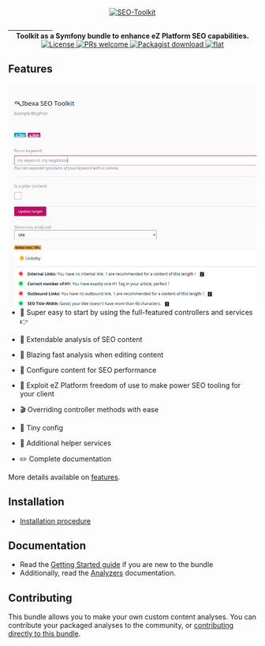 <p align="center"><a href="https://www.codein.fr" target="_blank">
    <img src="https://i.ibb.co/dgcwrQW/SEO-Toolkit.png" alt="SEO-Toolkit"  width="250" border="0">
</a></p>
______________
<div align="center">
  <strong>Toolkit as a Symfony bundle to enhance eZ Platform SEO capabilities.</strong>
</div>

<div align="center">
    <a href="https://github.com/Codein-Labs/ezplatform-seo-toolkit/blob/master/LICENSE">
        <img src="https://img.shields.io/github/license/Codein-Labs/ezplatform-seo-toolkit.svg" alt="License" />
    </a>
    <a href="http://makeapullrequest.com">
        <img src="https://img.shields.io/badge/PRs-welcome-brightgreen.svg?color=blueviolet" alt="PRs welcome" />
    </a>
    <a href="http://makeapullrequest.com">
        <img src="https://img.shields.io/packagist/1M/codein/ibexa-seo-toolkit/?color=blue" alt="Packagist download" />
    </a>
    <a href="https://www.codein.fr">
        <img alt="flat" src="https://img.shields.io/badge/Made%20by-Codein-fb5b39?logo=data:image/png;base64,iVBORw0KGgoAAAANSUhEUgAAABMAAAAOCAMAAAD6xte7AAAABGdBTUEAALGPC/xhBQAAAAFzUkdCAK7OHOkAAABLUExURUdwTBQbTRQbTRQbTRQbTRUcTRQbTf9cORQbTRQbTfFXO/9cOcxKQhQbTRQbTRQbTRQbTcxKQhQbTclJQv9cOf9cORQbTf9cOcxKQj3W4ekAAAAWdFJOUwDiuszCCpSZ91xvCpZw8CA9ZinCwoJkT6Q2AAAAkElEQVQY01WO2w6EIBBDKwiieNct/P+Xbpk12diHBg7TocBLw/QcFk/S7Q2VcjQSev4Uke9SOYo11Pkkn5EvMm0Y5XoKkbUMFopwtGlgKmI4FYJCz1fT0HzVnVytxOd50Sp05GklZkNa7xDJPohVxiCU2vpNfmXM6pK8QuxtupY7t3mTQtJhJbA7JfzyKvHXF1koCbxlF5LJAAAAAElFTkSuQmCC&style=flat">
    </a>
</div>

## Features

<img align="right" src="docs/img/IbexaSeoToolkitDemo2.png" width="540px" alt="Codein SEO Toolkit demo" />

- :electric_plug: Super easy to start by using the full-featured controllers and services :point_right:

- :octopus: Extendable analysis of SEO content

- :telescope: Blazing fast analysis when editing content

- :mag_right: Configure content for SEO performance

- :space_invader: Exploit eZ Platform freedom of use to make power SEO tooling for your client

- :clapper: Overriding controller methods with ease

- :wrench: Tiny config

- :gift: Additional helper services

- :pencil2: Complete documentation

More details available on [features][2].

Installation
-----------

* [Installation procedure](docs/INSTALL.md)

Documentation
-------------

* Read the [Getting Started guide][5] if you are new to the bundle
* Additionally, read the [Analyzers][6] documentation.


Contributing 
------------

This bundle allows you to make your own custom content analyses. You can contribute your packaged analyses to the community, or [contributing directly to this bundle][7]. 

[1]: https://www.codein.fr
[2]: docs/FEATURES.md
[3]: docs/INSTALL.md
[4]: docs/REQUIREMENTS.md
[5]: docs/GETTING_STARTED.md
[6]: docs/ANALYZERS.md
[7]: CONTRIBUTING.md
